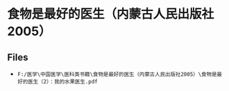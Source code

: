 # 食物是最好的医生（内蒙古人民出版社2005）

## Files

- `F:/医学\中国医学\医科类书籍\食物是最好的医生（内蒙古人民出版社2005）\食物是最好的医生（2）：我的水果医生.pdf`
